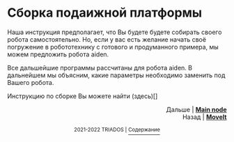 # Сборка подаижной платформы

Наша инструкция предполагает, что Вы будете будете собирать своего робота самостоятельно. Но, если у вас есть желание начать своё погружение в робототехнику с готового и продуманного примера, мы можем предложить робота aiden.

Все дальшейшие программы рассчитаны для робота aiden. В дальнейшем мы объясним, какие параметры необходимо заменить под Вашего робота.

Инструкцию по сборке Вы можете найти (здесь)[]

<p align="right">Дальше | <b><a href="main_node.md">Main node</a></b>
<br/>
Назад | <b><a href="moveit.md">MoveIt</a></b></p>

<p align="right">
<p align="center"><sup>2021-2022 TRIADOS | </sup><a href="../README.md#содержание"><sup>Содержание</sup></a></p>

